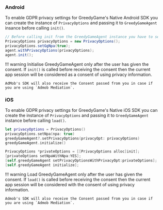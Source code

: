 ### **Android**

To enable GDPR privacy settings for GreedyGame's Native Android SDK you can create the instance of `PrivacyOptions` and passing it to `GreedyGameAgent` insance before calling `init()`.

```Java tab=
// Before calling init from the GreedyGameAgent instance you have to set the NPA.
PrivacyOptions privacyOptions = new PrivacyOptions();
privacyOptions.setGgNpa(true);
agent.withPrivacyOptions(privacyOptions);
agent.init();
```

<!-- 
```Java tab="Kotlin-Beta" hl_lines="3"
// User has given a consent to protect their privacy
val privacyOptions = PrivacyOptions(true) // By passing true means that the User has given consent to protect their privacy.
greedyGame.withPrivacyOptions(privacyOptions)
greedyGame.load()
```
 -->
!!! warning
    Initialise GreedyGameAgent only after the user has given the consent. If `init()` is called before receiving the consent then the current app session will be considered as a consent of using privacy information. 

    AdMob's SDK will also receive the Consent passed from you in case if you are using `Admob Mediation`.

### **iOS**
To enable GDPR privacy settings for GreedyGame's Native iOS SDK you can create the instance of `PrivacyOptions` and passing it to `GreedyGameAgent` instance before calling `load()`.

```Swift tab=
let privacyOptions = PrivacyOptions()
privacyOptions.setNpa(npa: true)
greedyGameAgent?.setPrivacyOptions(privacyOpt: privacyOptions)
greedyGameAgent.initialize()
```

```Objective-C tab="Objective-C"
PrivacyOptions *privateOptions = [[PrivacyOptions alloc]init];
[privateOptions setNpaWithNpa:YES];
[self.greedyGameAgent setPrivacyOptionsWithPrivacyOpt:privateOptions];
[self.greedyGameAgent initialize];
```

!!! warning
    Load GreedyGameAgent only after the user has given the consent. If `load()` is called before receiving the consent then the current app session will be considered with the consent of using privacy information. 

    Admob's SDK will also receive the Consent passed from you in case if you are using `Admob Mediation`.